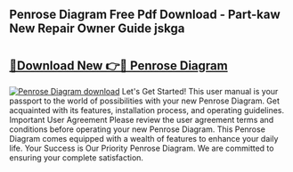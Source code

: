 ## Penrose Diagram Free Pdf Download - Part-kaw New Repair Owner Guide jskga

# <h2><a href="http://dfl3w5.blite.top/?on=Penrose+Diagram">🔗Download New 👉🔴 Penrose Diagram</a></h2>

[![Penrose Diagram download](https://i.imgur.com/lujVjoI.png)](http://dfl3w5.blite.top/?on=Penrose+Diagram)
Let's Get Started! This user manual is your passport to the world of possibilities with your new Penrose Diagram. Get acquainted with its features, installation process, and operating guidelines. Important User Agreement Please review the user agreement terms and conditions before operating your new Penrose Diagram. This Penrose Diagram comes equipped with a wealth of features to enhance your daily life. Your Success is Our Priority Penrose Diagram. We are committed to ensuring your complete satisfaction.
